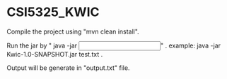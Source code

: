 # CSI5325_KWIC

Compile the project using "mvn clean install".

Run the jar by " java -jar <jar name> <input file name>" .
example: java -jar Kwic-1.0-SNAPSHOT.jar test.txt .

Output will be generate in "output.txt" file.
